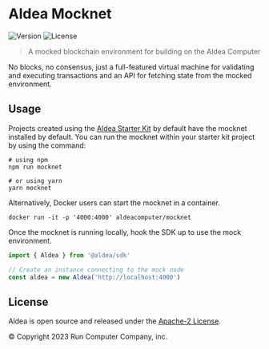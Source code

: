 # Aldea Mocknet

![Version](https://img.shields.io/npm/v/@aldea/mocknet?style=flat-square)
![License](https://img.shields.io/npm/l/@aldea/mocknet?style=flat-square)

> A mocked blockchain environment for building on the Aldea Computer

No blocks, no consensus, just a full-featured virtual machine for validating and executing transactions and an API for fetching state from the mocked environment.

## Usage

Projects created using the [Aldea Starter Kit](https://github.com/aldeacomputer/aldea-js/tree/main/packages/create-aldea) by default have the mocknet installed by default. You can run the mocknet within your starter kit project by using the command:

```shell
# using npm
npm run mocknet

# or using yarn
yarn mocknet
```

Alternatively, Docker users can start the mocknet in a container.

```shell
docker run -it -p '4000:4000' aldeacomputer/mocknet
```

Once the mocknet is running locally, hook the SDK up to use the mock environment.

```ts
import { Aldea } from '@aldea/sdk'

// Create an instance connecting to the mock node
const aldea = new Aldea('http://localhost:4000')
```

## License

Aldea is open source and released under the [Apache-2 License](https://github.com/aldeacomputer/aldea-js/blob/main/packages/mocknet/LICENSE).

© Copyright 2023 Run Computer Company, inc.
